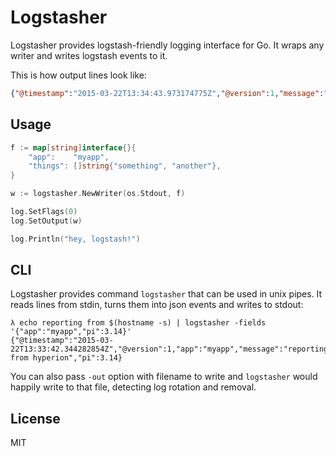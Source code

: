 # Logstasher

Logstasher provides logstash-friendly logging interface for Go.
It wraps any writer and writes logstash events to it.

This is how output lines look like:

```json
{"@timestamp":"2015-03-22T13:34:43.973174775Z","@version":1,"message":"hello","shards":[1,2,3],"tags":["wow","such"]}
```

## Usage

```go
f := map[string]interface{}{
    "app":    "myapp",
    "things": []string{"something", "another"},
}

w := logstasher.NewWriter(os.Stdout, f)

log.SetFlags(0)
log.SetOutput(w)

log.Println("hey, logstash!")
```

## CLI

Logstasher provides command `logstasher` that can be used in unix pipes.
It reads lines from stdin, turns them into json events and writes to stdout:

```
λ echo reporting from $(hostname -s) | logstasher -fields '{"app":"myapp","pi":3.14}'
{"@timestamp":"2015-03-22T13:33:42.344282854Z","@version":1,"app":"myapp","message":"reporting from hyperion","pi":3.14}
```

You can also pass `-out` option with filename to write and `logstasher` would
happily write to that file, detecting log rotation and removal.

## License

MIT
